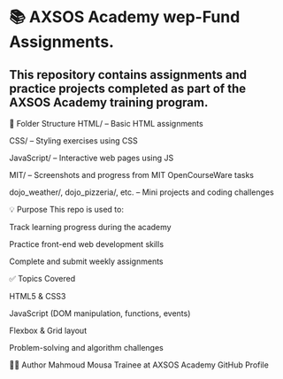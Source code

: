 <h1>📚 AXSOS Academy wep-Fund Assignments.</h1>


<h2>This repository contains assignments and practice projects completed as part of the AXSOS Academy training program.</h2>

📂 Folder Structure
HTML/ – Basic HTML assignments

CSS/ – Styling exercises using CSS

JavaScript/ – Interactive web pages using JS

MIT/ – Screenshots and progress from MIT OpenCourseWare tasks

dojo_weather/, dojo_pizzeria/, etc. – Mini projects and coding challenges

💡 Purpose
This repo is used to:

Track learning progress during the academy

Practice front-end web development skills

Complete and submit weekly assignments

✅ Topics Covered

HTML5 & CSS3

JavaScript (DOM manipulation, functions, events)

Flexbox & Grid layout

Problem-solving and algorithm challenges

👨‍💻 Author
Mahmoud Mousa
Trainee at AXSOS Academy
GitHub Profile


